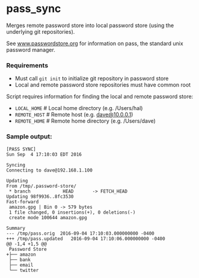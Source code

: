 # pass_sync

Merges remote password store into local password store (using the underlying git repositories).

See www.passwordstore.org for information on pass, the standard unix password manager.

### Requirements

* Must call `git init` to initialize git repository in password store
* Local and remote password store repositories must have common root

Script requires information for finding the local and remote password store:

* `LOCAL_HOME`   # Local home directory (e.g. /Users/hal)
* `REMOTE_HOST`  # Remote host (e.g. dave@10.0.0.1) 
* `REMOTE_HOME`  # Remote home directory (e.g. /Users/dave)

### Sample output:

```
[PASS SYNC]
Sun Sep  4 17:10:03 EDT 2016

Syncing
Connecting to dave@192.168.1.100

Updating
From /tmp/.password-store/
 * branch            HEAD       -> FETCH_HEAD
Updating 98f9936..8fc3530
Fast-forward
 amazon.gpg | Bin 0 -> 579 bytes
 1 file changed, 0 insertions(+), 0 deletions(-)
 create mode 100644 amazon.gpg

Summary
--- /tmp/pass.orig	2016-09-04 17:10:03.000000000 -0400
+++ /tmp/pass.updated	2016-09-04 17:10:06.000000000 -0400
@@ -1,4 +1,5 @@
 Password Store
+├── amazon
 ├── bank
 ├── email
 └── twitter
```
